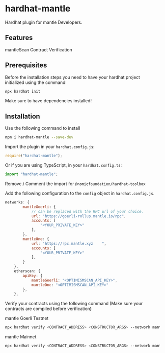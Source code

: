 # hardhat-mantle

Hardhat plugin for mantle Developers.

## Features

mantleScan Contract Verification

## Prerequisites

Before the installation steps you need to have your hardhat project initialized using the command

```bash
npx hardhat init
```

Make sure to have dependencies installed!

## Installation

Use the following command to install

```bash
npm i hardhat-mantle --save-dev
```

Import the plugin in your `hardhat.config.js`:

```js
require("hardhat-mantle");
```

Or if you are using TypeScript, in your `hardhat.config.ts`:

```ts
import "hardhat-mantle";
```

Remove / Comment the import for `@nomicfoundation/hardhat-toolbox`

Add the following configuration to the `config` object in `hardhat.config.js`.

```js
networks: {
        mantleGoerli: {
            // can be replaced with the RPC url of your choice.
            url: "https://goerli-rollup.mantle.io/rpc",
            accounts: [
                "<YOUR_PRIVATE_KEY>"
            ],
        },
        mantleOne: {
            url: "https://rpc.mantle.xyz	",
            accounts: [
                "<YOUR_PRIVATE_KEY>"
            ],
        }
    },
    etherscan: {
        apiKey: {
            mantleGoerli: "<OPTIMISMSCAN_API_KEY>",
            mantleOne: "<OPTIMISMSCAN_API_KEY>"
        },
    },
```

Verify your contracts using the following command (Make sure your contracts are compiled before verification)

mantle Goerli Testnet

```bash
npx hardhat verify <CONTRACT_ADDRESS> <CONSTRUCTOR_ARGS> --network mantleGoerli
```

mantle Mainnet

```bash
npx hardhat verify <CONTRACT_ADDRESS> <CONSTRUCTOR_ARGS> --network mantleOne
```
